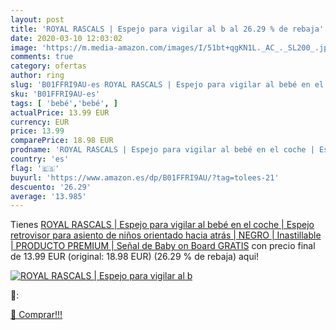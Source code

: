 ```yaml
---
layout: post
title: 'ROYAL RASCALS | Espejo para vigilar al b al 26.29 % de rebaja'
date: 2020-03-10 12:03:02
image: 'https://m.media-amazon.com/images/I/51bt+qgKN1L._AC_._SL200_.jpg'
comments: true
category: ofertas
author: ring
slug: 'B01FFRI9AU-es ROYAL RASCALS | Espejo para vigilar al bebé en el coche |...'
sku: 'B01FFRI9AU-es'
tags: [ 'bebé','bebé', ]
actualPrice: 13.99 EUR
currency: EUR
price: 13.99
comparePrice: 18.98 EUR
prodname: 'ROYAL RASCALS | Espejo para vigilar al bebé en el coche | Espejo retrovisor para asiento de niños orientado hacia atrás | NEGRO | Inastillable | PRODUCTO PREMIUM | Señal de Baby on Board GRATIS'
country: 'es'
flag: '🇪🇸'
buyurl: 'https://www.amazon.es/dp/B01FFRI9AU/?tag=tolees-21'
descuento: '26.29'
average: '13.985'
---
```


Tienes [ROYAL RASCALS | Espejo para vigilar al bebé en el coche | Espejo retrovisor para asiento de niños orientado hacia atrás | NEGRO | Inastillable | PRODUCTO PREMIUM | Señal de Baby on Board GRATIS](https://www.amazon.es/dp/B01FFRI9AU/?tag=tolees-21) con precio final de  13.99 EUR (original: 18.98 EUR) (26.29 %  de rebaja) aqui!

[![ROYAL RASCALS | Espejo para vigilar al b](https://m.media-amazon.com/images/I/51bt+qgKN1L._AC_._SL200_.jpg)](https://www.amazon.es/dp/B01FFRI9AU/?tag=tolees-21)

🔎:


[🛒 Comprar!!!](https://www.amazon.es/dp/B01FFRI9AU/?tag=tolees-21)
